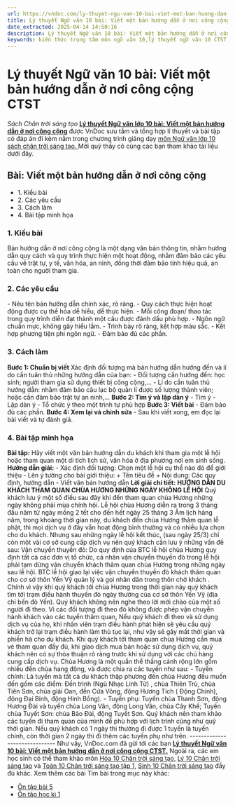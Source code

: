 ```yaml
---
url: https://vndoc.com/ly-thuyet-ngu-van-10-bai-viet-mot-ban-huong-dan-o-noi-cong-cong-ctst-292216
title: Lý thuyết Ngữ văn 10 bài: Viết một bản hướng dẫn ở nơi công cộng CTST - Sách Chân trời sáng tạo - VnDoc.com
date_extracted: 2025-04-14 14:50:16
description: Lý thuyết Ngữ văn 10 bài: Viết một bản hướng dẫn ở nơi công cộng sách Chân trời sáng tạo được VnDoc sưu tầm và giới thiệu  để tham khảo chuẩn bị cho bài giảng học kì mới sắp tới đây của mình.
keywords: kiến thức trọng tâm môn ngữ văn 10,lý thuyết ngữ văn 10 CTST,ngữ văn lớp 10,ôn tập lý thuyết văn lớp 10,lý thuyết môn ngữ văn 10,lý thuyết văn 10 CTST,Lý thuyết môn ngữ văn 10 bài Viết một bản hướng dẫn ở nơi công cộng,Viết một bản hướng dẫn ở nơi công cộng,trắc nghiệm ngữ văn 10 CTST,văn 10 chân trời sáng tạo
---
```


# Lý thuyết Ngữ văn 10 bài: Viết một bản hướng dẫn ở nơi công cộng CTST
 _Sách Chân trời sáng tạo_
**[Lý thuyết Ngữ văn lớp 10 bài: Viết một bản hướng dẫn ở nơi công cộng](<https://vndoc.com/ly-thuyet-ngu-van-10-bai-viet-mot-ban-huong-dan-o-noi-cong-cong-ctst-292216>)** được VnDoc sưu tầm và tổng hợp lí thuyết và bài tập có đáp án đi kèm nằm trong chương trình giảng dạy [môn Ngữ văn lớp 10 sách chân trời sáng tạo. ](<https://vndoc.com/ngu-van-10-chan-troi-sang-tao-tap1>)Mời quý thầy cô cùng các bạn tham khảo tài liệu dưới đây.
## Bài: Viết một bản hướng dẫn ở nơi công cộng
  * 1\. Kiểu bài
  * 2\. Các yêu cầu
  * 3\. Cách làm
  * 4\. Bài tập minh họa

### **1\. Kiểu bài**
Bản hướng dẫn ở nơi công cộng là một dạng văn bản thông tin, nhằm hướng dẫn quy cách và quy trình thực hiện một hoạt động, nhằm đảm bảo các yêu cầu về trật tự, y tế, văn hóa, an ninh, đồng thời đảm bảo tính hiệu quả, an toàn cho người tham gia.
### **2\. Các yêu cầu**
\- Nêu tên bản hướng dẫn chính xác, rõ ràng.
\- Quy cách thực hiện hoạt động được cụ thể hóa dễ hiểu, dễ thực hiện.
\- Mỗi công đoạn/ thao tác trong quy trình diễn đạt thành một câu được đánh dấu phù hợp.
\- Ngôn ngữ chuẩn mực, không gây hiểu lầm.
\- Trình bày rõ ràng, kết hợp màu sắc.
\- Kết hợp phương tiện phi ngôn ngữ.
\- Đảm bảo đủ các phần.
### **3\. Cách làm**
**Bước 1: Chuẩn bị viết**
Xác định đối tượng mà bản hướng dẫn hướng đến và lí do cần tuân thủ những hướng dẫn của bạn:
\- Đối tượng cần hướng đến: học sinh; người tham gia sử dụng thiết bị công cộng,...
\- Lí do cần tuân thủ hướng dẫn: nhằm đảm bảo câu lạc bộ quản lí được số lượng thành viên; hoặc cần đảm bảo trật tự an ninh,...
**Bước 2: Tìm ý và lập dàn ý**
\- Tìm ý
\- Lập dàn ý
\- Tổ chức ý theo một trình tự phù hợp
**Bước 3: Viết bài**
\- Đảm bảo đủ các phần.
**Bước 4: Xem lại và chỉnh sửa**
\- Sau khi viết xong, em đọc lại bài viết và tự đánh giá.
### **4\. Bài tập minh họa**
**Bài tập:** Hãy viết một văn bản hướng dẫn du khách khi tham gia một lễ hội hoặc tham quan một di tích lịch sử, văn hóa ở địa phương nơi em sinh sống.
**Hướng dẫn giải:**
\- Xác định đối tượng: Chọn một lễ hội cụ thể nào đó để giới thiệu
\- Lên ý tưởng cho bài giới thiệu:
\+ Tên tiêu đề
\+ Nội dung: Các quy định, hướng dẫn
\- Viết văn bản hướng dẫn
**Lời giải chi tiết:**
**HƯỚNG DẪN DU KHÁCH THAM QUAN CHÙA HƯƠNG NHỮNG NGÀY KHÔNG LỄ HỘI**
Quý khách lưu ý một số điều sau đây khi đến tham quan chùa Hương những ngày không phải mùa chính hội. Lễ hội chùa Hương diễn ra trong 3 tháng đầu năm từ ngày mồng 2 tết cho đến hết ngày 25 tháng 3 Âm lịch hàng năm, trong khoảng thời gian này, du khách đến chùa Hương thăm quan lễ phật, thì mọi dịch vụ ở đây vẫn hoạt động bình thường và có nhiều lựa chọn cho du khách. Nhưng sau những ngày lễ hội kết thúc, \(sau ngày 25/3\) chỉ còn một vài cơ sở cung cấp dịch vụ nên quý khách cần lưu ý những vấn đề sau:
Vận chuyển thuyền đò: Do quy định của BTC lễ hội chùa Hương quy định tất cả các đơn vị tổ chức, cá nhân vận chuyển thuyền đò trong lễ hội phải tạm dừng vận chuyển khách thăm quan chùa Hương trong những ngày sau lễ hội. BTC lễ hội giao lại việc vận chuyển thuyền đò khách thăm quan cho cơ sở thôn Yến Vỹ quản lý và gọi nhân dân trong thôn chở khách . Chính vì vậy khi quý khách tới chùa Hương trong thời gian này quý khách tìm tới trạm điều hành thuyền đò ngày thường của cơ sở thôn Yến Vỹ \(địa chỉ bến đò Yến\).
Quý khách không nên nghe theo lời mời chào của một số người đi theo. Vì các đối tượng đi theo đó không được phép vận chuyển hành khách vào các tuyến thăm quan, Nếu quý khách đi theo và sử dụng dịch vụ của họ, khi nhân viên trạm điều hành phát hiện sẽ yêu cầu quý khách trở lại trạm điều hành làm thủ tục lại, như vậy sẽ gây mất thời gian và phiền hà cho du khách.
Khi quý khách tới tham quan chùa Hương cần mua vé tham quan đầy đủ, khi giao dịch mua bán hoặc sử dụng dịch vụ, quý khách nên có sự thỏa thuận rõ ràng trước khi sử dụng với các chủ hàng cung cấp dịch vụ.
Chùa Hương là một quần thể thắng cảnh rộng lớn gồm nhiều đền chùa hang động, và được chia ra các tuyến như sau:
\- Tuyến chính: Là tuyến mà tất cả du khách thập phương đến chùa Hương đều muốn đến gồm các điểm: Đền trình \(Ngũ Nhạc Linh Từ\) , chùa Thiên Trù, chùa Tiên Sơn, chùa giải Oan, đền Cửa Võng, động Hương Tích \( Động Chính\), động Đại Binh, động Hinh Bồng\).
\- Tuyến phụ: Tuyến chùa Thanh Sơn, động Hương Đài và tuyến chùa Long Vân, động Long Vân, chùa Cây Khế; Tuyến chùa Tuyết Sơn: chùa Bảo Đài, động Tuyết Sơn.
Quý khách nên tham khảo các tuyến đi tham quan của mình để phù hợp với lịch trình cũng như quỹ thời gian. Nếu quý khách có 1 ngày thì thường đi được 1 tuyến là tuyến chính, còn thời gian 2 ngày thì đi thêm các tuyến phụ như trên.
_\------------------------------_
Như vậy, VnDoc.com đã gửi tới các bạn **[Lý thuyết Ngữ văn 10 bài: Viết một bản hướng dẫn ở nơi công cộng CTST.](<https://vndoc.com/ly-thuyet-ngu-van-10-bai-viet-mot-ban-huong-dan-o-noi-cong-cong-ctst-292216>)** Ngoài ra, các em học sinh có thể tham khảo môn [Hóa 10 Chân trời sáng tạo](<https://vndoc.com/hoa-10-chan-troi-sang-tao>), [Lý 10 Chân trời sáng tạo](<https://vndoc.com/vat-ly-10-chan-troi-sang-tao>) và [Toán 10 Chân trời sáng tạo tập 1](<https://vndoc.com/toan-10-chan-troi-sang-tao-tap1>), [Sinh 10 Chân trời sáng tạo](<https://vndoc.com/sinh-hoc-10-chan-troi-sang-tao>) đầy đủ khác.
Xem thêm các bài Tìm bài trong mục này khác:
  * [Ôn tập bài 5](</ly-thuyet-ngu-van-10-bai-on-tap-bai-5-ctst-292603>)
  * [Ôn tập học kì 1](</ly-thuyet-ngu-van-10-bai-on-tap-hoc-ki-1-ctst-292643>)

